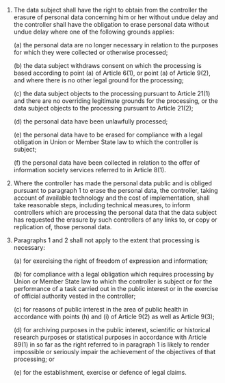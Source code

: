 1. The data subject shall have the right to obtain from the controller the erasure of personal data concerning him or her without undue delay and the controller shall have the obligation to erase personal data without undue delay where one of the following grounds applies:

    (a) the personal data are no longer necessary in relation to the purposes for which they were collected or otherwise processed;

    (b) the data subject withdraws consent on which the processing is based according to point (a) of Article 6(1), or point (a) of Article 9(2), and where there is no other legal ground for the processing;

    &#40;c) the data subject objects to the processing pursuant to Article 21(1) and there are no overriding legitimate grounds for the processing, or the data subject objects to the processing pursuant to Article 21(2);

    (d) the personal data have been unlawfully processed;

    (e) the personal data have to be erased for compliance with a legal obligation in Union or Member State law to which the controller is subject;

    (f) the personal data have been collected in relation to the offer of information society services referred to in Article 8(1).

2. Where the controller has made the personal data public and is obliged pursuant to paragraph 1 to erase the personal data, the controller, taking account of available technology and the cost of implementation, shall take reasonable steps, including technical measures, to inform controllers which are processing the personal data that the data subject has requested the erasure by such controllers of any links to, or copy or replication of, those personal data.

3. Paragraphs 1 and 2 shall not apply to the extent that processing is necessary:

    (a) for exercising the right of freedom of expression and information;

    (b) for compliance with a legal obligation which requires processing by Union or Member State law to which the controller is subject or for the performance of a task carried out in the public interest or in the exercise of official authority vested in the controller;

    &#40;c) for reasons of public interest in the area of public health in accordance with points (h) and (i) of Article 9(2) as well as Article 9(3);

    (d) for archiving purposes in the public interest, scientific or historical research purposes or statistical purposes in accordance with Article 89(1) in so far as the right referred to in paragraph 1 is likely to render impossible or seriously impair the achievement of the objectives of that processing; or

    (e) for the establishment, exercise or defence of legal claims.

